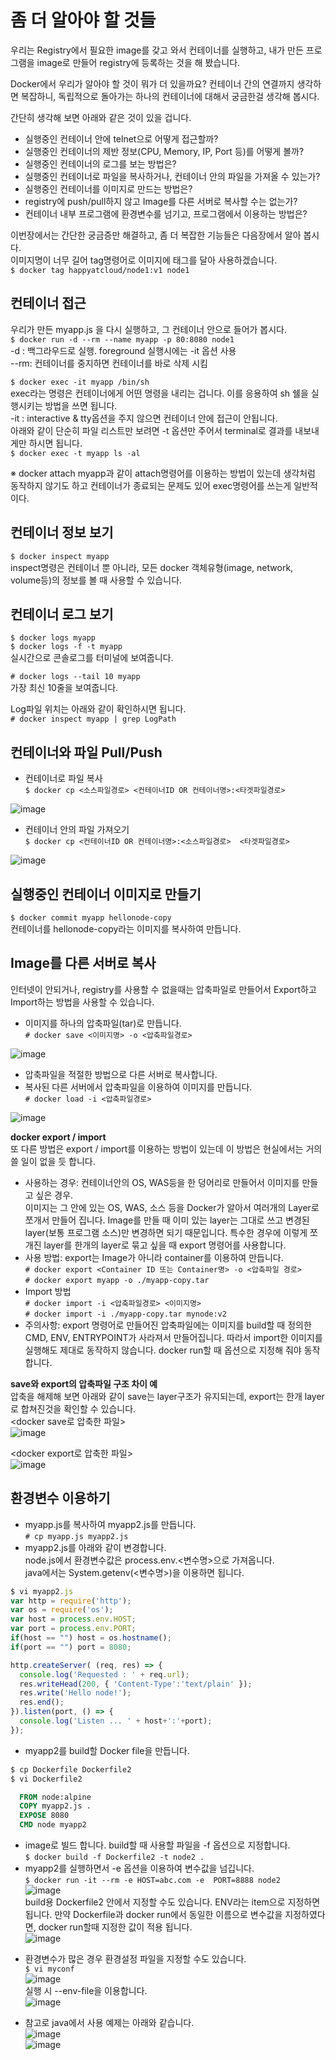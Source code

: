 # **좀 더 알아야 할 것들**  

우리는 Registry에서 필요한 image를 갖고 와서 컨테이너를 실행하고, 내가 만든 프로그램을 image로 만들어 registry에 등록하는 것을 해 봤습니다.   

Docker에서 우리가 알아야 할 것이 뭐가 더 있을까요?  컨테이너 간의 연결까지 생각하면 복잡하니, 독립적으로 돌아가는 하나의 컨테이너에 대해서 궁금한걸 생각해 봅시다.  

간단히 생각해 보면 아래와 같은 것이 있을 겁니다. 
-	실행중인 컨테이너 안에 telnet으로 어떻게 접근할까?
-	실행중인 컨테이너의 제반 정보(CPU, Memory, IP, Port 등)를 어떻게 볼까?
-	실행중인 컨테이너의 로그를 보는 방법은?
-	실행중인 컨테이너로 파일을 복사하거나, 컨테이너 안의 파일을 가져올 수 있는가?
-	실행중인 컨테이너를 이미지로 만드는 방법은?
-	registry에 push/pull하지 않고 Image를 다른 서버로 복사할 수는 없는가? 
-	컨테이너 내부 프로그램에 환경변수를 넘기고, 프로그램에서 이용하는 방법은?

이번장에서는 간단한 궁금증만 해결하고, 좀 더 복잡한 기능들은 다음장에서 알아 봅시다.  
이미지명이 너무 길어 tag명령어로 이미지에 태그를 달아 사용하겠습니다.  
`$ docker tag happyatcloud/node1:v1 node1`

## **컨테이너 접근**  
우리가 만든 myapp.js 을 다시 실행하고, 그 컨테이너 안으로 들어가 봅시다.  
`$ docker run -d --rm --name myapp -p 80:8080 node1`  
-d : 백그라우드로 실행. foreground 실행시에는 -it 옵션 사용  
--rm: 컨테이너를 중지하면 컨테이너를 바로 삭제 시킴  

`$ docker exec -it myapp /bin/sh`  
exec라는 명령은 컨테이너에게 어떤 명령을 내리는 겁니다. 이를 응용하여 sh 쉘을 실행시키는 방법을 쓰면 됩니다.   
-it : interactive & tty옵션을 주지 않으면 컨테이너 안에 접근이 안됩니다.  
아래와 같이 단순히 파일 리스트만 보려면 -t 옵션만 주어서 terminal로 결과를 내보내게만 하시면 됩니다.  
`$ docker exec -t myapp ls -al `  

※ docker attach myapp과 같이 attach명령어를 이용하는 방법이 있는데 생각처럼 동작하지 않기도 하고 컨테이너가 종료되는 문제도 있어 exec명령어를 쓰는게 일반적이다.  

## **컨테이너 정보 보기**  
`$ docker inspect myapp `  
inspect명령은 컨테이너 뿐 아니라, 모든 docker 객체유형(image, network, volume등)의 정보를 볼 때 사용할 수 있습니다.  

## **컨테이너 로그 보기**  
`$ docker logs myapp`  
`$ docker logs -f -t myapp`  
실시간으로 콘솔로그를 터미널에 보여줍니다. 

`# docker logs --tail 10 myapp `  
가장 최신 10줄을 보여줍니다.

Log파일 위치는 아래와 같이 확인하시면 됩니다.  
`# docker inspect myapp | grep LogPath`


## **컨테이너와 파일 Pull/Push**  
- 컨테이너로 파일 복사  
  `$ docker cp <소스파일경로> <컨테이너ID OR 컨테이너명>:<타겟파일경로>` 

![image](../uploads/8db0c5a9df90a7232fc8897a7c221115/image.png)  
- 컨테이너 안의 파일 가져오기  
  `$ docker cp <컨테이너ID OR 컨테이너명>:<소스파일경로>  <타겟파일경로>`  

![image](../uploads/5eaddf56f15f950535a41e61615c2422/image.png)   

## **실행중인 컨테이너 이미지로 만들기**  
`$ docker commit myapp hellonode-copy`  
컨테이너를 hellonode-copy라는 이미지를 복사하여 만듭니다.  


## **Image를 다른 서버로 복사**  
인터넷이 안되거나, registry를 사용할 수 없을때는 압축파일로 만들어서 Export하고 Import하는 방법을 사용할 수 있습니다. 
- 이미지를 하나의 압축파일(tar)로 만듭니다.  
`# docker save <이미지명> -o <압축파일경로>`  
  
![image](../uploads/1faf9bd30100affcea1daf27c65b5b75/image.png)  
- 압축파일을 적절한 방법으로 다른 서버로 복사합니다.
- 복사된 다른 서버에서 압축파일을 이용하여 이미지를 만듭니다.  
`# docker load -i <압축파일경로>`  
 
![image](../uploads/bf293df29cb270db2e51b26fc994000c/image.png)  

**docker export / import**   
또 다른 방법은 export / import를 이용하는 방법이 있는데 이 방법은 현실에서는 거의 쓸 일이 없을 듯 합니다.  
- 사용하는 경우: 컨테이너안의 OS, WAS등을 한 덩어리로 만들어서 이미지를 만들고 싶은 경우.  
이미지는 그 안에 있는 OS, WAS, 소스 등을 Docker가 알아서 여러개의 Layer로 쪼개서 만들어 집니다. Image를 만들 때 이미 있는 layer는 그대로 쓰고 변경된 layer(보통 프로그램 소스)만 변경하면 되기 때문입니다.  특수한 경우에 이렇게 쪼개진 layer를 한개의 layer로 묶고 싶을 때 export 명령어를 사용합니다.  
- 사용 방법: export는 Image가 아니라 container를 이용하여 만듭니다.  
`# docker export <Container ID 또는 Container명> -o <압축파일 경로>`  
`# docker export myapp -o ./myapp-copy.tar`
- Import 방법  
`# docker import -i <압축파일경로> <이미지명>`  
`# docker import -i ./myapp-copy.tar mynode:v2`  
- 주의사항: export 명령어로 만들어진 압축파일에는 이미지를 build할 때 정의한 CMD, ENV, ENTRYPOINT가 사라져서 만들어집니다. 따라서 import한 이미지를 실행해도 제대로 동작하지 않습니다. docker run할 때 옵션으로 지정해 줘야 동작합니다. 

**save와 export의 압축파일 구조 차이 예**  
압축을 해제해 보면 아래와 같이 save는 layer구조가 유지되는데, export는 한개 layer로 합쳐진것을 확인할 수 있습니다.  
<docker save로 압축한 파일>  
 ![image](../uploads/0ec2888eb3ce75d5ad2d2398269a5a80/image.png)  

<docker export로 압축한 파일>  
 ![image](../uploads/cbedbbcf0b2c0fa33c576c308d055404/image.png)  


## **환경변수 이용하기**  
- myapp.js를 복사하여 myapp2.js를 만듭니다.  
`# cp myapp.js myapp2.js`
- myapp2.js를 아래와 같이 변경합니다.  
node.js에서 환경변수값은 process.env.<변수명>으로 가져옵니다.  
java에서는 System.getenv(<변수명>)을 이용하면 됩니다.
```javascript
$ vi myapp2.js
var http = require('http');
var os = require('os');
var host = process.env.HOST;
var port = process.env.PORT;
if(host == "") host = os.hostname();
if(port == "") port = 8080;

http.createServer( (req, res) => {
  console.log('Requested : ' + req.url);
  res.writeHead(200, { 'Content-Type':'text/plain' });
  res.write('Hello node!');
  res.end();
}).listen(port, () => {
  console.log('Listen ... ' + host+':'+port);
});
```
- myapp2를 build할 Docker file을 만듭니다.  
```dockerfile
$ cp Dockerfile Dockerfile2
$ vi Dockerfile2

  FROM node:alpine
  COPY myapp2.js .
  EXPOSE 8080
  CMD node myapp2
```  
- image로 빌드 합니다. build할 때 사용할 파일을 -f 옵션으로 지정합니다.  
`$ docker build -f Dockerfile2 -t node2 . `
- myapp2를 실행하면서 -e 옵션을 이용하여 변수값을 넘깁니다.  
`$ docker run -it --rm -e HOST=abc.com -e  PORT=8888 node2`  
![image](../uploads/318a9b384bb3cac6f2dc20d8c6afa676/image.png)  
   build용 Dockerfile2 안에서 지정할 수도 있습니다. ENV라는 item으로 지정하면 됩니다. 만약 Dockerfile과 docker run에서 동일한 이름으로 변수값을 지정하였다면, docker run할때 지정한 값이 적용 됩니다.  
 ![image](../uploads/c882a473c5fa5a89aef4ccd4d0390740/image.png)  

* 환경변수가 많은 경우 환경설정 파일을 지정할 수도 있습니다.  
`$ vi myconf`   
![image](../uploads/65b61e89e929acb55c542e0dcdd991a2/image.png)  
실행 시 --env-file을 이용합니다.  
 ![image](../uploads/a2168d278a6b339d385b54ff8de73096/image.png)  

* 참고로 java에서 사용 예제는 아래와 같습니다.  
 ![image](../uploads/57353540b3bfc3334333a5231d28e7ee/image.png)  
 ![image](../uploads/e680c027c04f0024da66d9b603b2182d/image.png)

